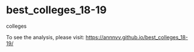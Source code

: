 # best_colleges_18-19
colleges

To see the analysis, please visit: https://annnvv.github.io/best_colleges_18-19/
